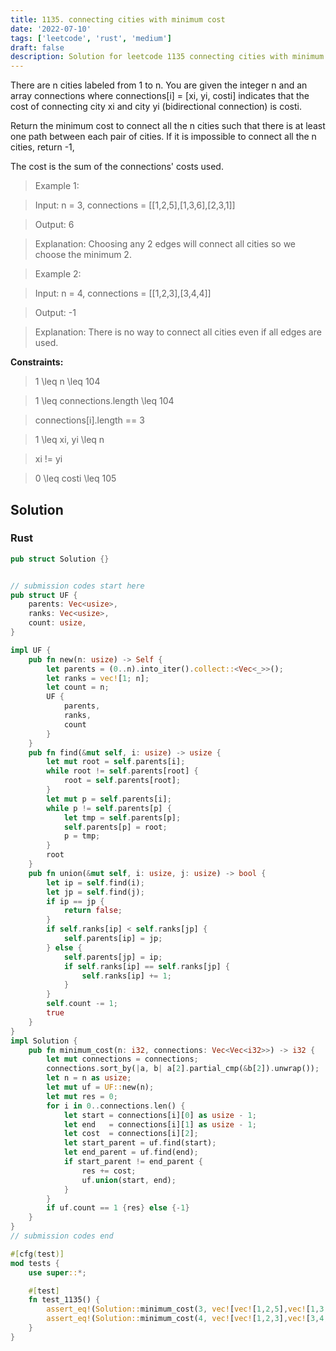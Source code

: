 ```yaml
---
title: 1135. connecting cities with minimum cost
date: '2022-07-10'
tags: ['leetcode', 'rust', 'medium']
draft: false
description: Solution for leetcode 1135 connecting cities with minimum cost
---
```



There are n cities labeled from 1 to n. You are given the integer n and an array connections where connections[i] <TeX>=</TeX> [xi, yi, costi] indicates that the cost of connecting city xi and city yi (bidirectional connection) is costi.



Return the minimum cost to connect all the n cities such that there is at least one path between each pair of cities. If it is impossible to connect all the n cities, return -1,



The cost is the sum of the connections' costs used.



 



 > Example 1:





 > Input: n <TeX>=</TeX> 3, connections <TeX>=</TeX> [[1,2,5],[1,3,6],[2,3,1]]

 > Output: 6

 > Explanation: Choosing any 2 edges will connect all cities so we choose the minimum 2.

 > Example 2:





 > Input: n <TeX>=</TeX> 4, connections <TeX>=</TeX> [[1,2,3],[3,4,4]]

 > Output: -1

 > Explanation: There is no way to connect all cities even if all edges are used.

 



**Constraints:**



 > 1 <TeX>\leq</TeX> n <TeX>\leq</TeX> 104

 > 1 <TeX>\leq</TeX> connections.length <TeX>\leq</TeX> 104

 > connections[i].length <TeX>=</TeX><TeX>=</TeX> 3

 > 1 <TeX>\leq</TeX> xi, yi <TeX>\leq</TeX> n

 > xi !<TeX>=</TeX> yi

 > 0 <TeX>\leq</TeX> costi <TeX>\leq</TeX> 105


## Solution
### Rust
```rust
pub struct Solution {}


// submission codes start here
pub struct UF {
    parents: Vec<usize>,
    ranks: Vec<usize>,
    count: usize,
}

impl UF {
    pub fn new(n: usize) -> Self {
        let parents = (0..n).into_iter().collect::<Vec<_>>();
        let ranks = vec![1; n];
        let count = n;
        UF {
            parents,
            ranks,
            count
        }
    }
    pub fn find(&mut self, i: usize) -> usize {
        let mut root = self.parents[i];
        while root != self.parents[root] {
            root = self.parents[root];
        }
        let mut p = self.parents[i];
        while p != self.parents[p] {
            let tmp = self.parents[p];
            self.parents[p] = root;
            p = tmp;
        }
        root
    }
    pub fn union(&mut self, i: usize, j: usize) -> bool {
        let ip = self.find(i);
        let jp = self.find(j);
        if ip == jp {
            return false;
        }
        if self.ranks[ip] < self.ranks[jp] {
            self.parents[ip] = jp;
        } else {
            self.parents[jp] = ip;
            if self.ranks[ip] == self.ranks[jp] {
                self.ranks[ip] += 1;
            }
        }
        self.count -= 1;
        true
    }
}
impl Solution {
    pub fn minimum_cost(n: i32, connections: Vec<Vec<i32>>) -> i32 {
        let mut connections = connections;
        connections.sort_by(|a, b| a[2].partial_cmp(&b[2]).unwrap());
        let n = n as usize;
        let mut uf = UF::new(n);
        let mut res = 0;
        for i in 0..connections.len() {
            let start = connections[i][0] as usize - 1;
            let end   = connections[i][1] as usize - 1;
            let cost  = connections[i][2];
            let start_parent = uf.find(start);
            let end_parent = uf.find(end);
            if start_parent != end_parent {
                res += cost;
                uf.union(start, end);
            }
        }
        if uf.count == 1 {res} else {-1}
    }
}
// submission codes end

#[cfg(test)]
mod tests {
    use super::*;

    #[test]
    fn test_1135() {
        assert_eq!(Solution::minimum_cost(3, vec![vec![1,2,5],vec![1,3,6],vec![2,3,1]]), 6);
        assert_eq!(Solution::minimum_cost(4, vec![vec![1,2,3],vec![3,4,4]]), -1);
    }
}

```
